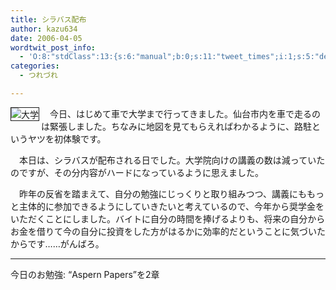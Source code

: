 ```yaml
---
title: シラバス配布
author: kazu634
date: 2006-04-05
wordtwit_post_info:
  - 'O:8:"stdClass":13:{s:6:"manual";b:0;s:11:"tweet_times";i:1;s:5:"delay";i:0;s:7:"enabled";i:1;s:10:"separation";s:2:"60";s:7:"version";s:3:"3.7";s:14:"tweet_template";b:0;s:6:"status";i:2;s:6:"result";a:0:{}s:13:"tweet_counter";i:2;s:13:"tweet_log_ids";a:1:{i:0;i:2319;}s:9:"hash_tags";a:0:{}s:8:"accounts";a:1:{i:0;s:7:"kazu634";}}'
categories:
  - つれづれ

---
```

<div class="section">
<p>
<a href="http://chizumado.jp/view?position_id=348678" onclick="__gaTracker('send', 'event', 'outbound-article', 'http://chizumado.jp/view?position_id=348678', '');" target="_blank"><img align="left" alt="大学" src="http://chizumado.jp/RasterMap?position_id=348678" border="1" /></a>
</p></p> 
  
<p>
    　今日、はじめて車で大学まで行ってきました。仙台市内を車で走るのは緊張しました。ちなみに地図を見てもらえればわかるように、路駐というヤツを初体験です。
</p></p> 
  
<p>
    　本日は、シラバスが配布される日でした。大学院向けの講義の数は減っていたのですが、その分内容がハードになっているように思えました。
</p></p> 
  
<p>
    　昨年の反省を踏まえて、自分の勉強にじっくりと取り組みつつ、講義にももっと主体的に参加できるようにしていきたいと考えているので、今年から奨学金をいただくことにしました。バイトに自分の時間を捧げるよりも、将来の自分からお金を借りて今の自分に投資をした方がはるかに効率的だということに気づいたからです……がんばろ。
</p>
  
<hr />
</p> 
  
<p>
    今日のお勉強: &#8220;Aspern Papers&#8221;を2章
</p>
</div>
